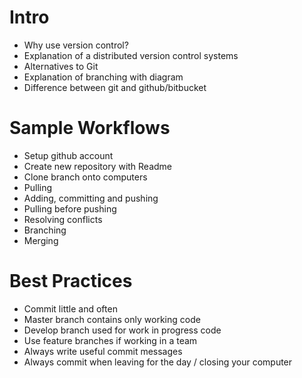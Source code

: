 # Intro
- Why use version control?
- Explanation of a distributed version control systems
- Alternatives to Git
- Explanation of branching with diagram
- Difference between git and github/bitbucket

# Sample Workflows
- Setup github account
- Create new repository with Readme
- Clone branch onto computers
- Pulling
- Adding, committing and pushing
- Pulling before pushing
- Resolving conflicts
- Branching
- Merging

# Best Practices
- Commit little and often
- Master branch contains only working code
- Develop branch used for work in progress code
- Use feature branches if working in a team
- Always write useful commit messages
- Always commit when leaving for the day / closing your computer
